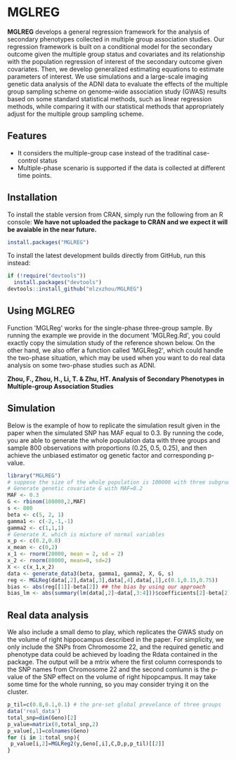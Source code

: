 # MGLREG  
**MGLREG** develops a general regression framework for the analysis of secondary phenotypes collected in multiple group association studies. Our regression framework is built on a conditional model for the secondary outcome given the multiple group status and covariates and its relationship with the population regression of interest of the secondary outcome given covariates. Then, we develop generalized estimating equations to estimate parameters of interest. We use simulations and a large-scale imaging genetic data analysis of the ADNI data to evaluate the effects of the multiple group sampling scheme on genome-wide association study (GWAS) results based on some standard statistical methods, such as linear regression methods, while comparing it with our statistical methods that appropriately adjust for the multiple group sampling scheme.

## Features
* It considers the multiple-group case instead of the traditinal case-control status
* Multiple-phase scenario is supported if the data is collected at different time points.


## Installation
To install the stable version from CRAN, simply run the following from an R console: **We have not uploaded the package to CRAN and we expect it will be avaiable in the near future.**

```r
install.packages("MGLREG")
```

To install the latest development builds directly from GitHub, run this instead:

```r
if (!require("devtools"))
  install.packages("devtools")
devtools::install_github("mlzxzhou/MGLREG")
```

## Using MGLREG
Function 'MGLReg' works for the single-phase three-group sample. By running the example we provide in the document 'MGLReg.Rd', you could exactly copy the simulation study of the reference shown below. On the other hand, we also offer a function called 'MGLReg2', which could handle the two-phase situation, which may be used when you want to do real data analysis on some two-phase studies such as ADNI.  

**Zhou, F., Zhou, H., Li, T. & Zhu, HT. Analysis of Secondary Phenotypes in Multiple-group Association Studies**


## Simulation
Below is the example of how to replicate the simulation result given in the paper when the simulated SNP has MAF equal to 0.3. By running the code, you are able to generate the whole population data with three groups and sample 800 observations with proportions (0.25, 0.5, 0.25), and then achieve the unbiased estimator og genetic factor and corresponding p-value.

```r
library("MGLREG")
# suppose the size of the whole population is 100000 with three subgruops and the proportions of the three groups are (10%, 15%, 75%)
# Generate genetic covariate G with MAF=0.2
MAF <- 0.3
G <- rbinom(100000,2,MAF)
s <- 800
beta <- c(5, 2, 1)
gamma1 <- c(-2,-1,-1)
gamma2 <- c(1,1,1)
# Generate X, which is mixture of normal variables
x_p <- c(0.2,0.8)
x_mean <- c(0,2)
x_1 <- rnorm(20000, mean = 2, sd = 2)
x_2 <- rnorm(80000, mean=0, sd=2)
X <- c(x_1,x_2)
data <- generate_data3(beta, gamma1, gamma2, X, G, s)
reg <- MGLReg(data[,2],data[,3],data[,4],data[,1],c(0.1,0.15,0.75))
bias <- abs(reg[[1]]-beta[2]) ## the bias by using our approach
bias_lm <- abs(summary(lm(data[,2]~data[,3:4]))$coefficients[2]-beta[2]) ## the bias by directly running linear model as comparison
```

## Real data analysis
We also include a small demo to play, which replicates the GWAS study on the volume of right hippocampus described in the paper. For simplicity, we only include the SNPs from Chromosome 22, and the required genetic and phenotype data could be achieved by loading the Rdata contained in the package. The output will be a mtrix where the first column corresponds to the SNP names from Chromosome 22 and the second comlumn is the p-value of the SNP effect on the volume of right hipopcampus. It may take some time for the whole running, so you may consider trying it on the cluster. 

```r
p_til=c(0.8,0.1,0.1) # the pre-set global prevelance of three groups
data('real_data')
total_snp=dim(Geno)[2]
p_value=matrix(0,total_snp,2)
p_value[,1]=colnames(Geno)
for (i in 1:total_snp){
 p_value[i,2]=MGLReg2(y,Geno[,i],C,D,p,p_til)[[2]]
}
```
